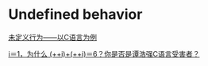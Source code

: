 # Undefined behavior

[未定义行为——以C语言为例](https://www.bilibili.com/video/BV1p24y1z7n7/)

[i＝1，为什么 (++i)+(++i)＝6？你是否是谭浩强C语言受害者？](https://www.bilibili.com/video/BV1AS4y1D7Hx/)

